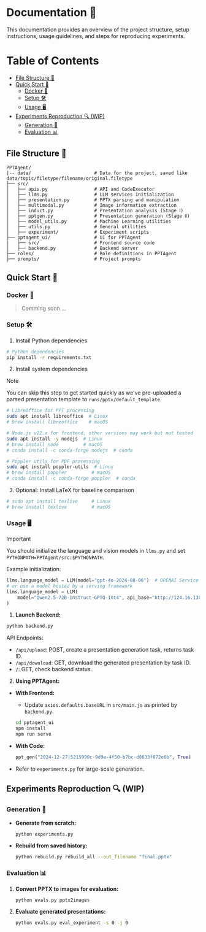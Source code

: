 # Documentation 📝

This documentation provides an overview of the project structure, setup instructions, usage guidelines, and steps for reproducing experiments.

Table of Contents
=================
- [File Structure 📂](#file-structure-)
- [Quick Start 🚀](#quick-start-)
  - [Docker 🐳](#docker-)
  - [Setup 🛠](#setup-)
  - [Usage 🖥️](#usage-️)
- [Experiments Reproduction 🔍 (WIP)](#experiments-reproduction--wip)
  - [Generation 🧪](#generation-)
  - [Evaluation 📊](#evaluation-)

## File Structure 📂

```
PPTAgent/
|-- data/                       # Data for the project, saved like data/topic/filetype/filename/original.filetype
├── src/
│   ├── apis.py                 # API and CodeExecutor
│   ├── llms.py                 # LLM services initialization
│   ├── presentation.py         # PPTX parsing and manipulation
│   ├── multimodal.py           # Image information extraction
│   ├── induct.py               # Presentation analysis (Stage Ⅰ)
│   ├── pptgen.py               # Presentation generation (Stage Ⅱ)
│   ├── model_utils.py          # Machine Learning utilities
│   ├── utils.py                # General utilities
│   ├── experiment/             # Experiment scripts
├── pptagent_ui/                # UI for PPTAgent
|   ├── src/                    # Frontend source code
│   ├── backend.py              # Backend server
├── roles/                      # Role definitions in PPTAgent
├── prompts/                    # Project prompts
```

## Quick Start 🚀

### Docker 🐳

> Comming soon ...

### Setup 🛠

1. Install Python dependencies

```sh
# Python dependencies
pip install -r requirements.txt
```

2. Install system dependencies

> [!NOTE]
> You can skip this step to get started quickly as we've pre-uploaded a parsed presentation template to `runs/pptx/default_template`.

```sh
# LibreOffice for PPT processing
sudo apt install libreoffice  # Linux
# brew install libreoffice    # macOS

# Node.js v22.x for frontend, other versions may work but not tested
sudo apt install -y nodejs  # Linux
# brew install node         # macOS
# conda install -c conda-forge nodejs  # conda

# Poppler utils for PDF processing
sudo apt install poppler-utils  # Linux
# brew install poppler         # macOS
# conda install -c conda-forge poppler  # conda
```

3. Optional: Install LaTeX for baseline comparison

```sh
# sudo apt install texlive     # Linux
# brew install texlive         # macOS
```

### Usage 🖥️
> [!IMPORTANT]
> You should initialize the language and vision models in `llms.py` and set `PYTHONPATH=PPTAgent/src:$PYTHONPATH`.

Example initialization:
```python
llms.language_model = LLM(model="gpt-4o-2024-08-06")  # OPENAI Service
# or use a model hosted by a serving framework
llms.language_model = LLM(
    model="Qwen2.5-72B-Instruct-GPTQ-Int4", api_base="http://124.16.138.143:7812/v1"
)
```

1. **Launch Backend:**

```sh
python backend.py
```

API Endpoints:
- `/api/upload`: POST, create a presentation generation task, returns task ID.
- `/api/download`: GET, download the generated presentation by task ID.
- `/`: GET, check backend status.

2. **Using PPTAgent:**

- **With Frontend:**
  - Update `axios.defaults.baseURL` in `src/main.js` as printed by `backend.py`.
  ```sh
  cd pptagent_ui
  npm install
  npm run serve
  ```

- **With Code:**
  ```python
  ppt_gen("2024-12-27|5215990c-9d9e-4f50-b7bc-d8633f072e6b", True)
  ```

- Refer to `experiments.py` for large-scale generation.

## Experiments Reproduction 🔍 (WIP)

### Generation 🧪

- **Generate from scratch:**
  ```sh
  python experiments.py
  ```

- **Rebuild from saved history:**
  ```sh
  python rebuild.py rebuild_all --out_filename "final.pptx"
  ```

### Evaluation 📊

1. **Convert PPTX to images for evaluation:**
   ```sh
   python evals.py pptx2images
   ```

2. **Evaluate generated presentations:**
   ```sh
   python evals.py eval_experiment -s 0 -j 0
   ```
